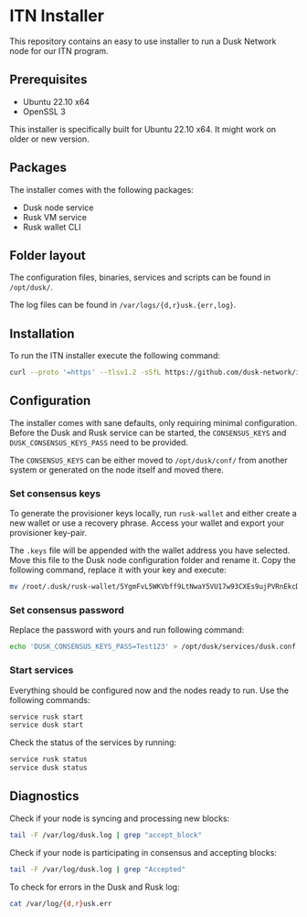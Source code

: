 # ITN Installer

This repository contains an easy to use installer to run a Dusk Network node for our ITN program.

## Prerequisites

- Ubuntu 22.10 x64
- OpenSSL 3

This installer is specifically built for Ubuntu 22.10 x64. It might work on older or new version.

## Packages

The installer comes with the following packages:
- Dusk node service
- Rusk VM service
- Rusk wallet CLI

## Folder layout 

The configuration files, binaries, services and scripts can be found in `/opt/dusk/`. 

The log files can be found in `/var/logs/{d,r}usk.{err,log}`.

## Installation

To run the ITN installer execute the following command:
```sh
curl --proto '=https' --tlsv1.2 -sSfL https://github.com/dusk-network/itn-installer/releases/download/v0.0.3/itn-installer.sh | sudo sh
```

## Configuration

The installer comes with sane defaults, only requiring minimal configuration. Before the Dusk and Rusk service can be started, the `CONSENSUS_KEYS` and `DUSK_CONSENSUS_KEYS_PASS` need to be provided. 

The `CONSENSUS_KEYS` can be either moved to `/opt/dusk/conf/` from another system or generated on the node itself and moved there. 

### Set consensus keys

To generate the provisioner keys locally, run `rusk-wallet` and either create a new wallet or use a recovery phrase. Access your wallet and export your provisioner key-pair. 

The `.keys` file will be appended with the wallet address you have selected. Move this file to the Dusk node configuration folder and rename it. Copy the following command, replace it with your key and execute:
```sh
mv /root/.dusk/rusk-wallet/5YgmFvL5WKVbff9LtNwaY5VU17w93CXEs9ujPVRnEkcDko6Fsiv9moNBG1B2qxSh6F2m4qqDGvBFMThSii431BzN.keys /opt/dusk/conf/consensus.keys
```

### Set consensus password

Replace the password with yours and run following command:
```sh
echo 'DUSK_CONSENSUS_KEYS_PASS=Test123' > /opt/dusk/services/dusk.conf
```

### Start services

Everything should be configured now and the nodes ready to run. Use the following commands:
```sh
service rusk start
service dusk start
```

Check the status of the services by running:
```sh
service rusk status
service dusk status
```

## Diagnostics

Check if your node is syncing and processing new blocks:
```sh
tail -F /var/log/dusk.log | grep "accept_block"
```

Check if your node is participating in consensus and accepting blocks:
```sh
tail -F /var/log/dusk.log | grep "Accepted"
```

To check for errors in the Dusk and Rusk log:
```sh
cat /var/log/{d,r}usk.err
```